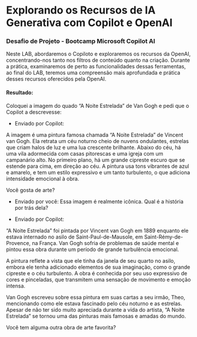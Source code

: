 
# Explorando os Recursos de IA Generativa com Copilot e OpenAI

### Desafio de Projeto - Bootcamp Microsoft Copilot AI

Neste LAB, abordaremos o Copiloto e exploraremos os recursos da OpenAI, concentrando-nos tanto nos filtros de conteúdo quanto na criação. Durante a prática, examinaremos de perto as funcionalidades dessas ferramentas, ao final do LAB, teremos uma compreensão mais aprofundada e prática desses recursos oferecidos pela OpenAI.


#### Resultado:
Coloquei a imagem do quado “A Noite Estrelada” de Van Gogh e pedi que o Copilot a descrevesse:

- Enviado por Copilot:

A imagem é uma pintura famosa chamada “A Noite Estrelada” de Vincent van Gogh. Ela retrata um céu noturno cheio de nuvens ondulantes, estrelas que criam halos de luz e uma lua crescente brilhante. Abaixo do céu, há uma vila adormecida com casas pitorescas e uma igreja com um campanário alto. No primeiro plano, há um grande cipreste escuro que se estende para cima, em direção ao céu. A pintura usa tons vibrantes de azul e amarelo, e tem um estilo expressivo e um tanto turbulento, o que adiciona intensidade emocional à obra.

Você gosta de arte?


- Enviado por você:
Essa imagem é realmente icônica. Qual é a história por trás dela?


- Enviado por Copilot:

“A Noite Estrelada” foi pintada por Vincent van Gogh em 1889 enquanto ele estava internado no asilo de Saint-Paul-de-Mausole, em Saint-Rémy-de-Provence, na França. Van Gogh sofria de problemas de saúde mental e pintou essa obra durante um período de grande turbulência emocional.

A pintura reflete a vista que ele tinha da janela de seu quarto no asilo, embora ele tenha adicionado elementos de sua imaginação, como o grande cipreste e o céu turbulento. A obra é conhecida por seu uso expressivo de cores e pinceladas, que transmitem uma sensação de movimento e emoção intensa.

Van Gogh escreveu sobre essa pintura em suas cartas a seu irmão, Theo, mencionando como ele estava fascinado pelo céu noturno e as estrelas. Apesar de não ter sido muito apreciada durante a vida do artista, “A Noite Estrelada” se tornou uma das pinturas mais famosas e amadas do mundo.

Você tem alguma outra obra de arte favorita?

